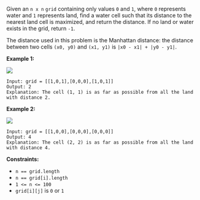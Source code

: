 Given an `n x n` `grid` containing only values `0` and `1`, where `0`
represents water and `1` represents land, find a water cell such that its
distance to the nearest land cell is maximized, and return the distance. If no
land or water exists in the grid, return `-1`.

The distance used in this problem is the Manhattan distance: the distance
between two cells `(x0, y0)` and `(x1, y1)` is `|x0 - x1| + |y0 - y1|`.



**Example 1:**

![](https://assets.leetcode.com/uploads/2019/05/03/1336_ex1.JPG)

    
    
    Input: grid = [[1,0,1],[0,0,0],[1,0,1]]
    Output: 2
    Explanation: The cell (1, 1) is as far as possible from all the land with distance 2.
    

**Example 2:**

![](https://assets.leetcode.com/uploads/2019/05/03/1336_ex2.JPG)

    
    
    Input: grid = [[1,0,0],[0,0,0],[0,0,0]]
    Output: 4
    Explanation: The cell (2, 2) is as far as possible from all the land with distance 4.
    



**Constraints:**

  * `n == grid.length`
  * `n == grid[i].length`
  * `1 <= n <= 100`
  * `grid[i][j]` is `0` or `1`

